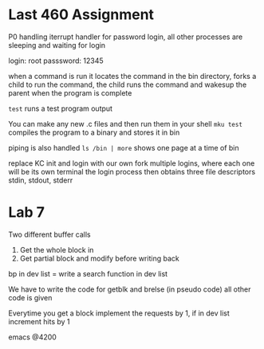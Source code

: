# Last 460 Assignment

P0 handling iterrupt handler for password login, all other processes are sleeping and waiting for login

login: root
passsword: 12345

when a command is run it locates the command in the bin directory, forks a child to run the command, the child runs the command and wakesup the parent when the program is complete

```test``` runs a test program output

You can make any new .c files and then run them in your shell
```mku test``` compiles the program to a binary and stores it in bin

piping is also handled ```ls /bin | more``` shows one page at a time of bin

replace KC init and login with our own 
fork multiple logins, where each one will be its own terminal
the login process then obtains three file descriptors stdin, stdout, stderr


# Lab 7
Two different buffer calls
1. Get the whole block in 
2. Get partial block and modify before writing back

bp in dev list = write a search function in dev list

We have to write the code for getblk and brelse (in pseudo code) all other code is given

Everytime you get a block implement the requests by 1, if in dev list increment hits by 1

emacs @4200